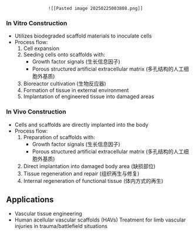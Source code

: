 					![[Pasted image 20250225003808.png]]


### In Vitro Construction
- Utilizes biodegraded scaffold materials to inoculate cells
- Process flow:
  1. Cell expansion 
  2. Seeding cells onto scaffolds with:
     - Growth factor signals (生长信息因子)
     - Porous structured artificial extracellular matrix (多孔结构的人工细胞外基质)
  3. Bioreactor cultivation (生物反应器)
  4. Formation of tissue in external environment
  5. Implantation of engineered tissue into damaged areas

### In Vivo Construction
- Cells and scaffolds are directly implanted into the body
- Process flow:
  1. Preparation of scaffolds with:
     - Growth factor signals (生长信息因子)
     - Porous structured artificial extracellular matrix (多孔结构的人工细胞外基质)
  2. Direct implantation into damaged body area (缺损部位)
  3. Tissue regeneration and repair (组织再生与修复)
  4. Internal regeneration of functional tissue (体内方式的再生)

## Applications
- Vascular tissue engineering
- Human acellular vascular scaffolds (HAVs)
	Treatment for limb vascular injuries in trauma/battlefield situations

